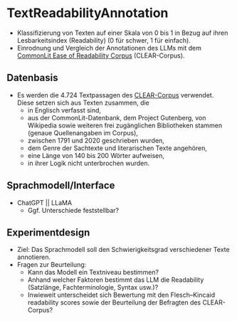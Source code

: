 # TextReadabilityAnnotation

- Klassifizierung von Texten auf einer Skala von 0 bis 1 in Bezug auf ihren Lesbarkeitsindex (Readability) (0 für schwer, 1 für einfach).
- Einrodnung und Vergleich der Annotationen des LLMs mit dem [CommonLit Ease of Readability Corpus](https://github.com/scrosseye/CLEAR-Corpus) (CLEAR-Corpus). 

## Datenbasis
- Es werden die 4.724 Textpassagen des [CLEAR-Corpus](https://github.com/scrosseye/CLEAR-Corpus) verwendet. Diese setzen sich aus Texten zusammen, die
  - in Englisch verfasst sind,
  - aus der CommonLit-Datenbank, dem Project Gutenberg, von Wikipedia sowie weiteren frei zugänglichen Bibliotheken stammen (genaue Quellenangaben im Corpus),
  - zwischen 1791 und 2020 geschrieben wurden,
  - dem Genre der Sachtexte und literarischen Texte angehören,
  - eine Länge von 140 bis 200 Wörter aufweisen,
  - in ihrer Logik nicht unterbrochen wurden.

## Sprachmodell/Interface
- ChatGPT || LLaMA
  - Ggf. Unterschiede feststellbar?

## Experimentdesign
- Ziel: Das Sprachmodell soll den Schwierigkeitsgrad verschiedener Texte annotieren.
- Fragen zur Beurteilung:
  - Kann das Modell ein Textniveau bestimmen?
  - Anhand welcher Faktoren bestimmt das LLM die Readability (Satzlänge, Fachterminologie, Syntax usw.)?
  - Inwieweit unterscheidet sich Bewertung mit den Flesch–Kincaid readability scores sowie der Beurteilung der Befragten des CLEAR-Corpus?
